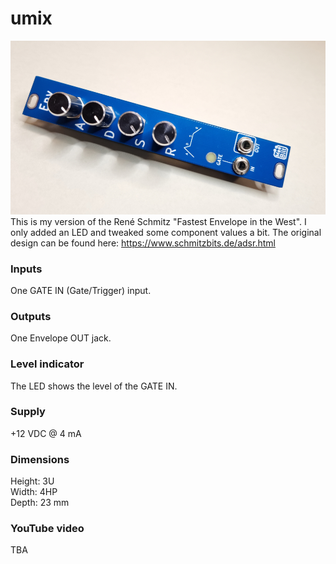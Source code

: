 # umix
![feitw image](FEITW.jpg)
This is my version of the René Schmitz "Fastest Envelope in the West". I only added an LED and tweaked 
some component values a bit.
The original design can be found here: https://www.schmitzbits.de/adsr.html

### Inputs
One GATE IN (Gate/Trigger) input.

### Outputs
One Envelope OUT jack.

### Level indicator
The LED shows the level of the GATE IN.

### Supply
+12 VDC @ 4 mA   

### Dimensions
Height: 3U  
Width: 4HP  
Depth: 23 mm  
 
### YouTube video
TBA
